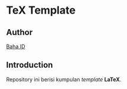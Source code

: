 # TeX Template

## Author
[Baha ID](https://github.com/bahaxid)

## Introduction
Repository ini berisi kumpulan _template_ **LaTeX**.
